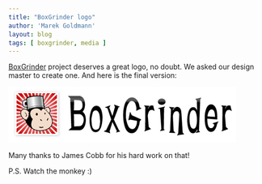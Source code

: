 ```yaml
---
title: "BoxGrinder logo"
author: 'Marek Goldmann'
layout: blog
tags: [ boxgrinder, media ]
---
```


[BoxGrinder](/) project deserves a great logo, no doubt. We asked our design master to create one. And here is the final version:

![BoxGrinder logo](/images/boxgrinder_logo_450px.gif)

Many thanks to James Cobb for his hard work on that!

P.S. Watch the monkey :)